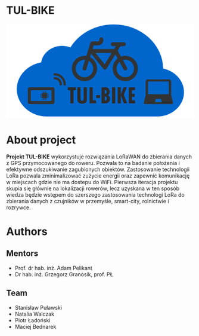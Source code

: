 ﻿# TUL-BIKE

![Logo](img/logo.png)

# About project

**Projekt TUL-BIKE** wykorzystuje rozwiązania LoRaWAN do zbierania danych z GPS przymocowanego do roweru. Pozwala to na badanie położenia i efektywne odszukiwanie zagubionych obiektów. Zastosowanie technologii LoRa pozwala zminimalizować zużycie energii oraz zapewnić komunikację w miejscach gdzie nie ma dostepu do WiFi. Pierwsza iteracja projektu skupia się głównie na lokalizacji rowerów, lecz uzyskana w ten sposób wiedza będzie wstępem do szerszego zastosowania technologi LoRa do zbierania danych z czujników w przemyśle, smart-city, rolnictwie i rozrywce.


# Authors

## Mentors

* Prof. dr hab. inż. Adam Pelikant
* Dr hab. inż. Grzegorz Granosik, prof. PŁ

## Team

* Stanisław Puławski
* Natalia Walczak
* Piotr Ładoński
* Maciej Bednarek

